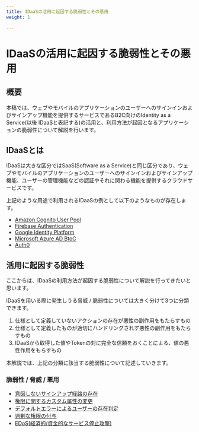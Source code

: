 ```yaml
---
title: IDaaSの活用に起因する脆弱性とその悪用
weight: 1

---
```


# IDaaSの活用に起因する脆弱性とその悪用
## 概要

本稿では、ウェブやモバイルのアプリケーションのユーザーへのサインインおよびサインアップ機能を提供するサービスであるB2C向けのIdentity as a Service(以後 IDaaSと表記する)の活用と、利用方法が起因となるアプリケーションの脆弱性について解説を行います。

## IDaaSとは

IDaaSは大きな区分ではSaaS(Software as a Service)と同じ区分であり、ウェブやモバイルのアプリケーションのユーザーへのサインインおよびサインアップ機能、ユーザーの管理機能などの認証やそれに関わる機能を提供するクラウドサービスです。

上記のような用途で利用されるIDaaSの例として以下のようなものが存在します。

- [Amazon Cognito User Pool](https://aws.amazon.com/jp/cognito/)
- [Firebase Authentication](https://firebase.google.com/docs/auth?hl=ja)
- [Google Identity Platform](https://cloud.google.com/identity-platform?hl=ja)
- [Microsoft Azure AD BtoC](https://azure.microsoft.com/ja-jp/services/active-directory/external-identities/b2c/#overview)
- [Auth0](https://auth0.com/jp)

## 活用に起因する脆弱性

ここからは、IDaaSの利用方法が起因する脆弱性について解説を行ってきたいと思います。

IDaaSを用いる際に発生しうる脅威 / 脆弱性については大きく分けて3つに分類できます。

1. 仕様として定義していないアクションの存在が悪性の副作用をもたらすもの
2. 仕様として定義したものが適切にハンドリングされず悪性の副作用をもたらすもの
3. IDaaSから取得した値やTokenの対に完全な信頼をおくことによる、値の悪性作用をもらすもの

本解説では、上記の分類に該当する脆弱性について記述していきます。

### 脆弱性 / 脅威 / 悪用

- [意図しないサインアップ経路の存在](./presence_of_unintended_signup_paths.md)
- [権限に関するカスタム属性の変更](./modify_custom_attributes_for_permissions.md)
- [デフォルトエラーによるユーザーの存在判定](./default_error.md)
- [過剰な権限の付与](./granting_excessive_privileges.md)
- [EDoS(経済的/資金的なサービス停止攻撃)](./edos.md)